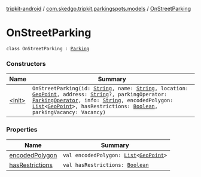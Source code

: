 [tripkit-android](../../index.md) / [com.skedgo.tripkit.parkingspots.models](../index.md) / [OnStreetParking](./index.md)

# OnStreetParking

`class OnStreetParking : `[`Parking`](../-parking/index.md)

### Constructors

| Name | Summary |
|---|---|
| [&lt;init&gt;](-init-.md) | `OnStreetParking(id: `[`String`](https://kotlinlang.org/api/latest/jvm/stdlib/kotlin/-string/index.html)`, name: `[`String`](https://kotlinlang.org/api/latest/jvm/stdlib/kotlin/-string/index.html)`, location: `[`GeoPoint`](../../com.skedgo.tripkit.location/-geo-point/index.md)`, address: `[`String`](https://kotlinlang.org/api/latest/jvm/stdlib/kotlin/-string/index.html)`?, parkingOperator: `[`ParkingOperator`](../-parking-operator/index.md)`, info: `[`String`](https://kotlinlang.org/api/latest/jvm/stdlib/kotlin/-string/index.html)`, encodedPolygon: `[`List`](https://kotlinlang.org/api/latest/jvm/stdlib/kotlin.collections/-list/index.html)`<`[`GeoPoint`](../../com.skedgo.tripkit.location/-geo-point/index.md)`>, hasRestrictions: `[`Boolean`](https://kotlinlang.org/api/latest/jvm/stdlib/kotlin/-boolean/index.html)`, parkingVacancy: Vacancy)` |

### Properties

| Name | Summary |
|---|---|
| [encodedPolygon](encoded-polygon.md) | `val encodedPolygon: `[`List`](https://kotlinlang.org/api/latest/jvm/stdlib/kotlin.collections/-list/index.html)`<`[`GeoPoint`](../../com.skedgo.tripkit.location/-geo-point/index.md)`>` |
| [hasRestrictions](has-restrictions.md) | `val hasRestrictions: `[`Boolean`](https://kotlinlang.org/api/latest/jvm/stdlib/kotlin/-boolean/index.html) |

